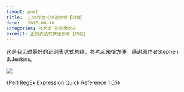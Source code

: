 ```yaml
---
layout: post
title:  正则表达式快速参考【转载】
date:   2015-06-10
categories: 技术类 正则表达式
excerpt: 正则表达式快速参考【转载】
---
```


这是我见过最好的正则表达式总结，参考起来很方便。感谢原作者Stephen B.Jenkins。  

![](https://github.com/HarmonyHu/harmonyhu.github.io/raw/master/_posts/images/Perl.RegEx.Quick.Reference.JPG) 

[《Perl RegEx Expression Quick Reference 1.05》](https://github.com/HarmonyHu/harmonyhu.github.io/raw/master/_posts/books/Perl.RegEx.Quick.Reference.pdf)
